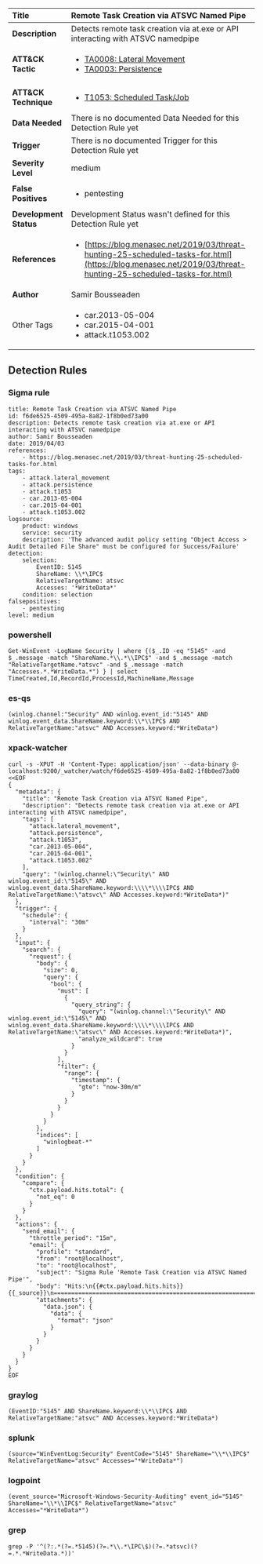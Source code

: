 | Title                    | Remote Task Creation via ATSVC Named Pipe       |
|:-------------------------|:------------------|
| **Description**          | Detects remote task creation via at.exe or API interacting with ATSVC namedpipe |
| **ATT&amp;CK Tactic**    |  <ul><li>[TA0008: Lateral Movement](https://attack.mitre.org/tactics/TA0008)</li><li>[TA0003: Persistence](https://attack.mitre.org/tactics/TA0003)</li></ul>  |
| **ATT&amp;CK Technique** | <ul><li>[T1053: Scheduled Task/Job](https://attack.mitre.org/techniques/T1053)</li></ul>  |
| **Data Needed**          |  There is no documented Data Needed for this Detection Rule yet  |
| **Trigger**              |  There is no documented Trigger for this Detection Rule yet  |
| **Severity Level**       | medium |
| **False Positives**      | <ul><li>pentesting</li></ul>  |
| **Development Status**   |  Development Status wasn't defined for this Detection Rule yet  |
| **References**           | <ul><li>[https://blog.menasec.net/2019/03/threat-hunting-25-scheduled-tasks-for.html](https://blog.menasec.net/2019/03/threat-hunting-25-scheduled-tasks-for.html)</li></ul>  |
| **Author**               | Samir Bousseaden |
| Other Tags           | <ul><li>car.2013-05-004</li><li>car.2015-04-001</li><li>attack.t1053.002</li></ul> | 

## Detection Rules

### Sigma rule

```
title: Remote Task Creation via ATSVC Named Pipe
id: f6de6525-4509-495a-8a82-1f8b0ed73a00
description: Detects remote task creation via at.exe or API interacting with ATSVC namedpipe
author: Samir Bousseaden
date: 2019/04/03
references:
    - https://blog.menasec.net/2019/03/threat-hunting-25-scheduled-tasks-for.html
tags:
    - attack.lateral_movement
    - attack.persistence
    - attack.t1053
    - car.2013-05-004
    - car.2015-04-001
    - attack.t1053.002
logsource:
    product: windows
    service: security
    description: 'The advanced audit policy setting "Object Access > Audit Detailed File Share" must be configured for Success/Failure'
detection:
    selection:
        EventID: 5145
        ShareName: \\*\IPC$
        RelativeTargetName: atsvc
        Accesses: '*WriteData*'
    condition: selection
falsepositives:
    - pentesting
level: medium

```





### powershell
    
```
Get-WinEvent -LogName Security | where {($_.ID -eq "5145" -and $_.message -match "ShareName.*\\.*\\IPC$" -and $_.message -match "RelativeTargetName.*atsvc" -and $_.message -match "Accesses.*.*WriteData.*") } | select TimeCreated,Id,RecordId,ProcessId,MachineName,Message
```


### es-qs
    
```
(winlog.channel:"Security" AND winlog.event_id:"5145" AND winlog.event_data.ShareName.keyword:\\*\\IPC$ AND RelativeTargetName:"atsvc" AND Accesses.keyword:*WriteData*)
```


### xpack-watcher
    
```
curl -s -XPUT -H 'Content-Type: application/json' --data-binary @- localhost:9200/_watcher/watch/f6de6525-4509-495a-8a82-1f8b0ed73a00 <<EOF
{
  "metadata": {
    "title": "Remote Task Creation via ATSVC Named Pipe",
    "description": "Detects remote task creation via at.exe or API interacting with ATSVC namedpipe",
    "tags": [
      "attack.lateral_movement",
      "attack.persistence",
      "attack.t1053",
      "car.2013-05-004",
      "car.2015-04-001",
      "attack.t1053.002"
    ],
    "query": "(winlog.channel:\"Security\" AND winlog.event_id:\"5145\" AND winlog.event_data.ShareName.keyword:\\\\*\\\\IPC$ AND RelativeTargetName:\"atsvc\" AND Accesses.keyword:*WriteData*)"
  },
  "trigger": {
    "schedule": {
      "interval": "30m"
    }
  },
  "input": {
    "search": {
      "request": {
        "body": {
          "size": 0,
          "query": {
            "bool": {
              "must": [
                {
                  "query_string": {
                    "query": "(winlog.channel:\"Security\" AND winlog.event_id:\"5145\" AND winlog.event_data.ShareName.keyword:\\\\*\\\\IPC$ AND RelativeTargetName:\"atsvc\" AND Accesses.keyword:*WriteData*)",
                    "analyze_wildcard": true
                  }
                }
              ],
              "filter": {
                "range": {
                  "timestamp": {
                    "gte": "now-30m/m"
                  }
                }
              }
            }
          }
        },
        "indices": [
          "winlogbeat-*"
        ]
      }
    }
  },
  "condition": {
    "compare": {
      "ctx.payload.hits.total": {
        "not_eq": 0
      }
    }
  },
  "actions": {
    "send_email": {
      "throttle_period": "15m",
      "email": {
        "profile": "standard",
        "from": "root@localhost",
        "to": "root@localhost",
        "subject": "Sigma Rule 'Remote Task Creation via ATSVC Named Pipe'",
        "body": "Hits:\n{{#ctx.payload.hits.hits}}{{_source}}\n================================================================================\n{{/ctx.payload.hits.hits}}",
        "attachments": {
          "data.json": {
            "data": {
              "format": "json"
            }
          }
        }
      }
    }
  }
}
EOF

```


### graylog
    
```
(EventID:"5145" AND ShareName.keyword:\\*\\IPC$ AND RelativeTargetName:"atsvc" AND Accesses.keyword:*WriteData*)
```


### splunk
    
```
(source="WinEventLog:Security" EventCode="5145" ShareName="\\*\\IPC$" RelativeTargetName="atsvc" Accesses="*WriteData*")
```


### logpoint
    
```
(event_source="Microsoft-Windows-Security-Auditing" event_id="5145" ShareName="\\*\\IPC$" RelativeTargetName="atsvc" Accesses="*WriteData*")
```


### grep
    
```
grep -P '^(?:.*(?=.*5145)(?=.*\\.*\IPC\$)(?=.*atsvc)(?=.*.*WriteData.*))'
```



